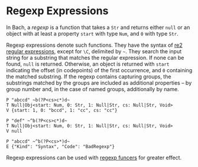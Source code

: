 # Regexp Expressions

In Bach, a *regexp* is a function that takes a `Str` and returns either `null`
or an object with at least a property `start` with type `Num`, and `0` with
type `Str`.

Regexp expressions denote such functions. They have the syntax of [re2 regular
expressions](https://github.com/google/re2/wiki/Syntax), except for `\C`,
delimited by `~`. They search the input string for a substring that matches the
regular expression. If none can be found, `null` is returned. Otherwise, an
object is returned with `start` indicating the offset (in codepoints) of the
first occurrence, and `0` containing the matched substring. If the regexp
contains capturing groups, the substrings matched by the groups are included as
additional properties – by group number and, in the case of named groups,
additionally by name.

```bachdoc
P "abccd" ~b(?P<cs>c*)d~
T Null|Obj<start: Num, 0: Str, 1: Null|Str, cs: Null|Str, Void>
V {start: 1, 0: "bccd", 1: "cc", cs: "cc"}

P "def" ~^b(?P<cs>c*)d~
T Null|Obj<start: Num, 0: Str, 1: Null|Str, cs: Null|Str, Void>
V null

P "abccd" ~^b(?P<cs>*)d~
E {"Kind": "Syntax", "Code": "BadRegexp"}
```

Regexp expressions can be used with [regexp funcers](regexp-funcers.md) for
greater effect.
